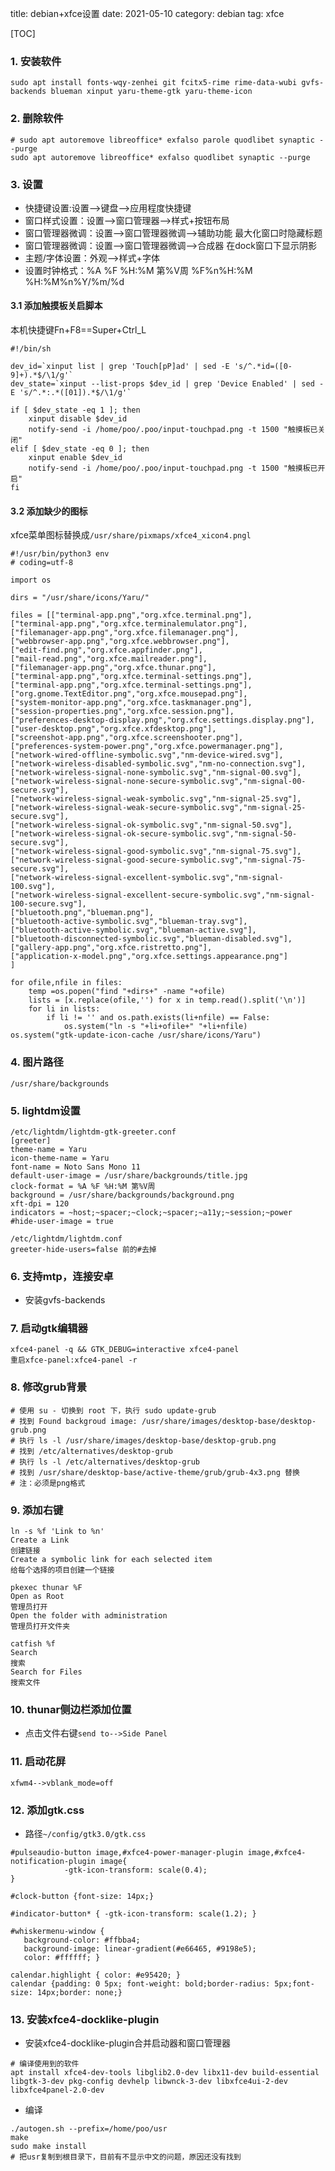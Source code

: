 title: debian+xfce设置
date: 2021-05-10
category: debian
tag: xfce

[TOC]

### 1. 安装软件

`sudo apt install fonts-wqy-zenhei git fcitx5-rime rime-data-wubi gvfs-backends blueman xinput yaru-theme-gtk yaru-theme-icon`

### 2. 删除软件

```
# sudo apt autoremove libreoffice* exfalso parole quodlibet synaptic --purge
sudo apt autoremove libreoffice* exfalso quodlibet synaptic --purge
```

### 3. 设置

- 快捷键设置:设置-->键盘-->应用程度快捷键
- 窗口样式设置：设置-->窗口管理器-->样式+按钮布局
- 窗口管理器微调：设置-->窗口管理器微调-->辅助功能  最大化窗口时隐藏标题
- 窗口管理器微调：设置-->窗口管理器微调-->合成器  在dock窗口下显示阴影
- 主题/字体设置：外观-->样式+字体
- 设置时钟格式：%A %F %H:%M 第%V周  %F%n%H:%M  %H:%M%n%Y/%m/%d

#### 3.1 添加触摸板关启脚本

本机快捷键Fn+F8==Super+Ctrl_L
```
#!/bin/sh

dev_id=`xinput list | grep 'Touch[pP]ad' | sed -E 's/^.*id=([0-9]+).*$/\1/g'`
dev_state=`xinput --list-props $dev_id | grep 'Device Enabled' | sed -E 's/^.*:.*([01]).*$/\1/g'`

if [ $dev_state -eq 1 ]; then
    xinput disable $dev_id
    notify-send -i /home/poo/.poo/input-touchpad.png -t 1500 "触摸板已关闭"
elif [ $dev_state -eq 0 ]; then
    xinput enable $dev_id
    notify-send -i /home/poo/.poo/input-touchpad.png -t 1500 "触摸板已开启"
fi
```

#### 3.2 添加缺少的图标

xfce菜单图标替换成`/usr/share/pixmaps/xfce4_xicon4.pngl`

```
#!/usr/bin/python3 env
# coding=utf-8

import os

dirs = "/usr/share/icons/Yaru/"

files = [["terminal-app.png","org.xfce.terminal.png"],
["terminal-app.png","org.xfce.terminalemulator.png"],
["filemanager-app.png","org.xfce.filemanager.png"],
["webbrowser-app.png","org.xfce.webbrowser.png"],
["edit-find.png","org.xfce.appfinder.png"],
["mail-read.png","org.xfce.mailreader.png"],
["filemanager-app.png","org.xfce.thunar.png"],
["terminal-app.png","org.xfce.terminal-settings.png"],
["terminal-app.png","org.xfce.terminal-settings.png"],
["org.gnome.TextEditor.png","org.xfce.mousepad.png"],
["system-monitor-app.png","org.xfce.taskmanager.png"],
["session-properties.png","org.xfce.session.png"],
["preferences-desktop-display.png","org.xfce.settings.display.png"],
["user-desktop.png","org.xfce.xfdesktop.png"],
["screenshot-app.png","org.xfce.screenshooter.png"],
["preferences-system-power.png","org.xfce.powermanager.png"],
["network-wired-offline-symbolic.svg","nm-device-wired.svg"],
["network-wireless-disabled-symbolic.svg","nm-no-connection.svg"],
["network-wireless-signal-none-symbolic.svg","nm-signal-00.svg"],
["network-wireless-signal-none-secure-symbolic.svg","nm-signal-00-secure.svg"],
["network-wireless-signal-weak-symbolic.svg","nm-signal-25.svg"],
["network-wireless-signal-weak-secure-symbolic.svg","nm-signal-25-secure.svg"],
["network-wireless-signal-ok-symbolic.svg","nm-signal-50.svg"],
["network-wireless-signal-ok-secure-symbolic.svg","nm-signal-50-secure.svg"],
["network-wireless-signal-good-symbolic.svg","nm-signal-75.svg"],
["network-wireless-signal-good-secure-symbolic.svg","nm-signal-75-secure.svg"],
["network-wireless-signal-excellent-symbolic.svg","nm-signal-100.svg"],
["network-wireless-signal-excellent-secure-symbolic.svg","nm-signal-100-secure.svg"],
["bluetooth.png","blueman.png"],
["bluetooth-active-symbolic.svg","blueman-tray.svg"],
["bluetooth-active-symbolic.svg","blueman-active.svg"],
["bluetooth-disconnected-symbolic.svg","blueman-disabled.svg"],
["gallery-app.png","org.xfce.ristretto.png"],
["application-x-model.png","org.xfce.settings.appearance.png"]
]

for ofile,nfile in files:
    temp =os.popen("find "+dirs+" -name "+ofile)
    lists = [x.replace(ofile,'') for x in temp.read().split('\n')]
    for li in lists:
        if li != '' and os.path.exists(li+nfile) == False:
            os.system("ln -s "+li+ofile+" "+li+nfile)
os.system("gtk-update-icon-cache /usr/share/icons/Yaru")
```

### 4. 图片路径

```
/usr/share/backgrounds
```

### 5. lightdm设置

```
/etc/lightdm/lightdm-gtk-greeter.conf
[greeter]
theme-name = Yaru
icon-theme-name = Yaru
font-name = Noto Sans Mono 11
default-user-image = /usr/share/backgrounds/title.jpg
clock-format = %A %F %H:%M 第%V周
background = /usr/share/backgrounds/background.png
xft-dpi = 120
indicators = ~host;~spacer;~clock;~spacer;~a11y;~session;~power
#hide-user-image = true

/etc/lightdm/lightdm.conf
greeter-hide-users=false 前的#去掉
```

### 6. 支持mtp，连接安卓

- 安装gvfs-backends


### 7. 启动gtk编辑器

```
xfce4-panel -q && GTK_DEBUG=interactive xfce4-panel
重启xfce-panel:xfce4-panel -r
```

### 8. 修改grub背景

```
# 使用 su - 切换到 root 下，执行 sudo update-grub
# 找到 Found backgroud image: /usr/share/images/desktop-base/desktop-grub.png
# 执行 ls -l /usr/share/images/desktop-base/desktop-grub.png
# 找到 /etc/alternatives/desktop-grub
# 执行 ls -l /etc/alternatives/desktop-grub
# 找到 /usr/share/desktop-base/active-theme/grub/grub-4x3.png 替换
# 注：必须是png格式
```

### 9. 添加右键

```
ln -s %f 'Link to %n'
Create a Link
创建链接
Create a symbolic link for each selected item
给每个选择的项目创建一个链接

pkexec thunar %F
Open as Root
管理员打开
Open the folder with administration
管理员打开文件夹

catfish %f
Search
搜索
Search for Files
搜索文件
```

### 10. thunar侧边栏添加位置

- 点击文件右键`send to-->Side Panel`

### 11. 启动花屏

```
xfwm4-->vblank_mode=off
```

### 12. 添加gtk.css

- 路径`~/config/gtk3.0/gtk.css`

```
#pulseaudio-button image,#xfce4-power-manager-plugin image,#xfce4-notification-plugin image{
            -gtk-icon-transform: scale(0.4);
}

#clock-button {font-size: 14px;}

#indicator-button* { -gtk-icon-transform: scale(1.2); }

#whiskermenu-window {
   background-color: #ffbba4;
   background-image: linear-gradient(#e66465, #9198e5);
   color: #ffffff; }

calendar.highlight { color: #e95420; }
calendar {padding: 0 5px; font-weight: bold;border-radius: 5px;font-size: 14px;border: none;}
```

### 13. 安装xfce4-docklike-plugin

- 安装xfce4-docklike-plugin合并启动器和窗口管理器

```
# 编译使用到的软件
apt install xfce4-dev-tools libglib2.0-dev libx11-dev build-essential libgtk-3-dev pkg-config devhelp libwnck-3-dev libxfce4ui-2-dev libxfce4panel-2.0-dev
```

- 编译

```
./autogen.sh --prefix=/home/poo/usr
make
sudo make install
# 把usr复制到根目录下，目前有不显示中文的问题，原因还没有找到
```